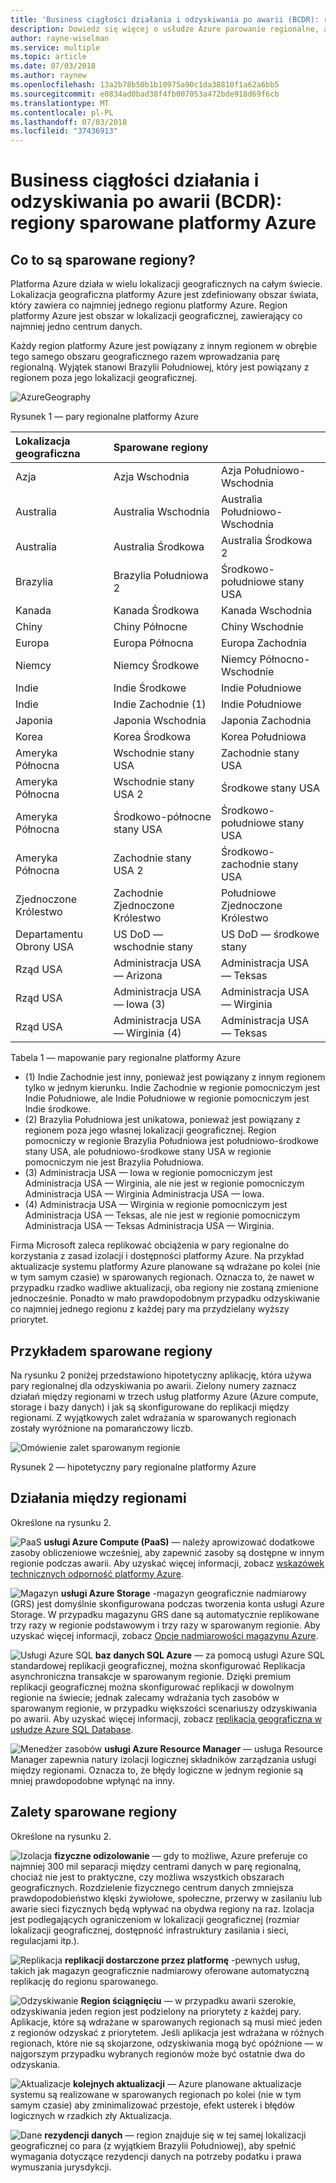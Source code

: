 ```yaml
---
title: 'Business ciągłości działania i odzyskiwania po awarii (BCDR): regiony sparowane platformy Azure | Dokumentacja firmy Microsoft'
description: Dowiedz się więcej o usłudze Azure parowanie regionalne, aby upewnić się, że aplikacje są odporne na błędy podczas awarii centrum danych.
author: rayne-wiselman
ms.service: multiple
ms.topic: article
ms.date: 07/03/2018
ms.author: raynew
ms.openlocfilehash: 13a2b78b50b1b10975a90c1da38810f1a62a6bb5
ms.sourcegitcommit: e0834ad0bad38f4fb007053a472bde918d69f6cb
ms.translationtype: MT
ms.contentlocale: pl-PL
ms.lasthandoff: 07/03/2018
ms.locfileid: "37436913"
---
```

# <a name="business-continuity-and-disaster-recovery-bcdr-azure-paired-regions"></a>Business ciągłości działania i odzyskiwania po awarii (BCDR): regiony sparowane platformy Azure

## <a name="what-are-paired-regions"></a>Co to są sparowane regiony?

Platforma Azure działa w wielu lokalizacji geograficznych na całym świecie. Lokalizacja geograficzna platformy Azure jest zdefiniowany obszar świata, który zawiera co najmniej jednego regionu platformy Azure. Region platformy Azure jest obszar w lokalizacji geograficznej, zawierający co najmniej jedno centrum danych.

Każdy region platformy Azure jest powiązany z innym regionem w obrębie tego samego obszaru geograficznego razem wprowadzania parę regionalną. Wyjątek stanowi Brazylii Południowej, który jest powiązany z regionem poza jego lokalizacji geograficznej.

![AzureGeography](./media/best-practices-availability-paired-regions/GeoRegionDataCenter.png)

Rysunek 1 — pary regionalne platformy Azure

| Lokalizacja geograficzna | Sparowane regiony |  |
|:--- |:--- |:--- |
| Azja |Azja Wschodnia |Azja Południowo-Wschodnia |
| Australia |Australia Wschodnia |Australia Południowo-Wschodnia |
| Australia |Australia Środkowa |Australia Środkowa 2 |
| Brazylia |Brazylia Południowa 2 |Środkowo-południowe stany USA |
| Kanada |Kanada Środkowa |Kanada Wschodnia |
| Chiny |Chiny Północne |Chiny Wschodnie|
| Europa |Europa Północna |Europa Zachodnia |
| Niemcy |Niemcy Środkowe |Niemcy Północno-Wschodnie |
| Indie |Indie Środkowe |Indie Południowe |
| Indie |Indie Zachodnie (1) |Indie Południowe |
| Japonia |Japonia Wschodnia |Japonia Zachodnia |
| Korea |Korea Środkowa |Korea Południowa |
| Ameryka Północna |Wschodnie stany USA |Zachodnie stany USA |
| Ameryka Północna |Wschodnie stany USA 2 |Środkowe stany USA |
| Ameryka Północna |Środkowo-północne stany USA |Środkowo-południowe stany USA |
| Ameryka Północna |Zachodnie stany USA 2 |Środkowo-zachodnie stany USA 
| Zjednoczone Królestwo |Zachodnie Zjednoczone Królestwo |Południowe Zjednoczone Królestwo |
| Departamentu Obrony USA |US DoD — wschodnie stany |US DoD — środkowe stany |
| Rząd USA |Administracja USA — Arizona |Administracja USA — Teksas |
| Rząd USA |Administracja USA — Iowa (3) |Administracja USA — Wirginia |
| Rząd USA |Administracja USA — Wirginia (4) |Administracja USA — Teksas |

Tabela 1 — mapowanie pary regionalne platformy Azure

- (1) Indie Zachodnie jest inny, ponieważ jest powiązany z innym regionem tylko w jednym kierunku. Indie Zachodnie w regionie pomocniczym jest Indie Południowe, ale Indie Południowe w regionie pomocniczym jest Indie środkowe.
- (2) Brazylia Południowa jest unikatowa, ponieważ jest powiązany z regionem poza jego własnej lokalizacji geograficznej. Region pomocniczy w regionie Brazylia Południowa jest południowo-środkowe stany USA, ale południowo-środkowe stany USA w regionie pomocniczym nie jest Brazylia Południowa.
- (3) Administracja USA — Iowa w regionie pomocniczym jest Administracja USA — Wirginia, ale nie jest w regionie pomocniczym Administracja USA — Wirginia Administracja USA — Iowa.
- (4) Administracja USA — Wirginia w regionie pomocniczym jest Administracja USA — Teksas, ale nie jest w regionie pomocniczym Administracja USA — Teksas Administracja USA — Wirginia.


Firma Microsoft zaleca replikować obciążenia w pary regionalne do korzystania z zasad izolacji i dostępności platformy Azure. Na przykład aktualizacje systemu platformy Azure planowane są wdrażane po kolei (nie w tym samym czasie) w sparowanych regionach. Oznacza to, że nawet w przypadku rzadko wadliwe aktualizacji, oba regiony nie zostaną zmienione jednocześnie. Ponadto w mało prawdopodobnym przypadku odzyskiwanie co najmniej jednego regionu z każdej pary ma przydzielany wyższy priorytet.

## <a name="an-example-of-paired-regions"></a>Przykładem sparowane regiony
Na rysunku 2 poniżej przedstawiono hipotetyczny aplikację, która używa pary regionalnej dla odzyskiwania po awarii. Zielony numery zaznacz działań między regionami w trzech usług platformy Azure (Azure compute, storage i bazy danych) i jak są skonfigurowane do replikacji między regionami. Z wyjątkowych zalet wdrażania w sparowanych regionach zostały wyróżnione na pomarańczowy liczb.

![Omówienie zalet sparowanym regionie](./media/best-practices-availability-paired-regions/PairedRegionsOverview2.png)

Rysunek 2 — hipotetyczny pary regionalne platformy Azure

## <a name="cross-region-activities"></a>Działania między regionami
Określone na rysunku 2.

![PaaS](./media/best-practices-availability-paired-regions/1Green.png) **usługi Azure Compute (PaaS)** — należy aprowizować dodatkowe zasoby obliczeniowe wcześniej, aby zapewnić zasoby są dostępne w innym regionie podczas awarii. Aby uzyskać więcej informacji, zobacz [wskazówek technicznych odporność platformy Azure](resiliency/resiliency-technical-guidance.md).

![Magazyn](./media/best-practices-availability-paired-regions/2Green.png) **usługi Azure Storage** -magazyn geograficznie nadmiarowy (GRS) jest domyślnie skonfigurowana podczas tworzenia konta usługi Azure Storage. W przypadku magazynu GRS dane są automatycznie replikowane trzy razy w regionie podstawowym i trzy razy w sparowanym regionie. Aby uzyskać więcej informacji, zobacz [Opcje nadmiarowości magazynu Azure](storage/common/storage-redundancy.md).

![Usługi Azure SQL](./media/best-practices-availability-paired-regions/3Green.png) **baz danych SQL Azure** — za pomocą usługi Azure SQL standardowej replikacji geograficznej, można skonfigurować Replikacja asynchroniczna transakcje w sparowanym regionie. Dzięki premium replikacji geograficznej można skonfigurować replikacji w dowolnym regionie na świecie; jednak zalecamy wdrażania tych zasobów w sparowanym regionie, w przypadku większości scenariuszy odzyskiwania po awarii. Aby uzyskać więcej informacji, zobacz [replikacja geograficzna w usłudze Azure SQL Database](sql-database/sql-database-geo-replication-overview.md).

![Menedżer zasobów](./media/best-practices-availability-paired-regions/4Green.png) **usługi Azure Resource Manager** — usługa Resource Manager zapewnia natury izolacji logicznej składników zarządzania usługi między regionami. Oznacza to, że błędy logiczne w jednym regionie są mniej prawdopodobne wpłynąć na inny.

## <a name="benefits-of-paired-regions"></a>Zalety sparowane regiony
Określone na rysunku 2.  

![Izolacja](./media/best-practices-availability-paired-regions/5Orange.png)
**fizyczne odizolowanie** — gdy to możliwe, Azure preferuje co najmniej 300 mil separacji między centrami danych w parę regionalną, chociaż nie jest to praktyczne, czy możliwa wszystkich obszarach geograficznych. Rozdzielenie fizycznego centrum danych zmniejsza prawdopodobieństwo klęski żywiołowe, społeczne, przerwy w zasilaniu lub awarie sieci fizycznych będą wpływać na obydwa regiony na raz. Izolacja jest podlegających ograniczeniom w lokalizacji geograficznej (rozmiar lokalizacji geograficznej, dostępność infrastruktury zasilania i sieci, regulacjami itp.).  

![Replikacja](./media/best-practices-availability-paired-regions/6Orange.png)
**replikacji dostarczone przez platformę** -pewnych usług, takich jak magazyn geograficznie nadmiarowy oferowane automatyczną replikację do regionu sparowanego.

![Odzyskiwanie](./media/best-practices-availability-paired-regions/7Orange.png)
**Region ściągnięciu** — w przypadku awarii szerokie, odzyskiwania jeden region jest podzielony na priorytety z każdej pary. Aplikacje, które są wdrażane w sparowanych regionach są musi mieć jeden z regionów odzyskać z priorytetem. Jeśli aplikacja jest wdrażana w różnych regionach, które nie są skojarzone, odzyskiwania mogą być opóźnione — w najgorszym przypadku wybranych regionów może być ostatnie dwa do odzyskania.

![Aktualizacje](./media/best-practices-availability-paired-regions/8Orange.png)
**kolejnych aktualizacji** — Azure planowane aktualizacje systemu są realizowane w sparowanych regionach po kolei (nie w tym samym czasie) aby zminimalizować przestoje, efekt usterek i błędów logicznych w rzadkich zły Aktualizacja.

![Dane](./media/best-practices-availability-paired-regions/9Orange.png)
**rezydencji danych** — region znajduje się w tej samej lokalizacji geograficznej co para (z wyjątkiem Brazylii Południowej), aby spełnić wymagania dotyczące rezydencji danych na potrzeby podatku i prawa wymuszania jurysdykcji.
